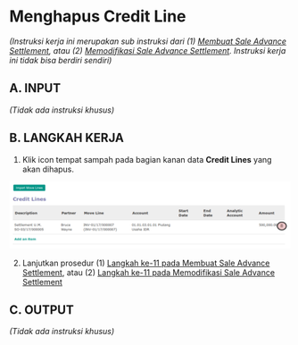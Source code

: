 # Menghapus Credit Line

*(Instruksi kerja ini merupakan sub instruksi dari (1) [Membuat Sale Advance Settlement](./membuat.md), atau (2) [Memodifikasi Sale Advance Settlement](./memodifikasi.md). Instruksi kerja ini tidak bisa berdiri sendiri)*

## A. INPUT

*(Tidak ada instruksi khusus)*

## B. LANGKAH KERJA

1. Klik icon tempat sampah pada bagian kanan data **Credit Lines** yang akan dihapus.

![](../../img/sale-advance-settlement/tombol-hapus-credit-line.png)

2. Lanjutkan prosedur (1) [Langkah ke-11 pada Membuat Sale Advance Settlement](./membuat.md#langkah-11), atau (2) [Langkah ke-11 pada Memodifikasi Sale Advance Settlement](./memodifikasi.md#langkah-11)

## C. OUTPUT

*(Tidak ada instruksi khusus)*
